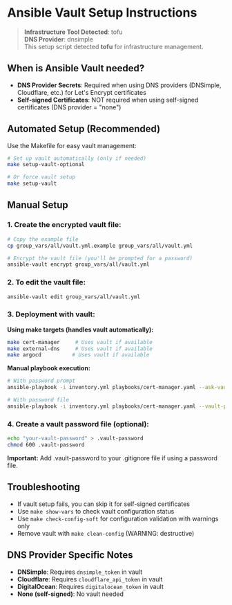 # Ansible Vault Setup Instructions

> **Infrastructure Tool Detected**: tofu  
> **DNS Provider**: dnsimple  
> This setup script detected **tofu** for infrastructure management.

## When is Ansible Vault needed?

- **DNS Provider Secrets**: Required when using DNS providers (DNSimple, Cloudflare, etc.) for Let's Encrypt certificates
- **Self-signed Certificates**: NOT required when using self-signed certificates (DNS provider = "none")

## Automated Setup (Recommended)

Use the Makefile for easy vault management:

```bash
# Set up vault automatically (only if needed)
make setup-vault-optional

# Or force vault setup
make setup-vault
```

## Manual Setup

### 1. Create the encrypted vault file:
```bash
# Copy the example file
cp group_vars/all/vault.yml.example group_vars/all/vault.yml

# Encrypt the vault file (you'll be prompted for a password)
ansible-vault encrypt group_vars/all/vault.yml
```

### 2. To edit the vault file:
```bash
ansible-vault edit group_vars/all/vault.yml
```

### 3. Deployment with vault:

**Using make targets (handles vault automatically):**
```bash
make cert-manager     # Uses vault if available
make external-dns     # Uses vault if available  
make argocd          # Uses vault if available
```

**Manual playbook execution:**
```bash
# With password prompt
ansible-playbook -i inventory.yml playbooks/cert-manager.yaml --ask-vault-pass

# With password file
ansible-playbook -i inventory.yml playbooks/cert-manager.yaml --vault-password-file .vault-password
```

### 4. Create a vault password file (optional):
```bash
echo "your-vault-password" > .vault-password
chmod 600 .vault-password
```

**Important:** Add .vault-password to your .gitignore file if using a password file.

## Troubleshooting

- If vault setup fails, you can skip it for self-signed certificates
- Use `make show-vars` to check vault configuration status
- Use `make check-config-soft` for configuration validation with warnings only
- Remove vault with `make clean-config` (WARNING: destructive)

## DNS Provider Specific Notes

- **DNSimple**: Requires `dnsimple_token` in vault
- **Cloudflare**: Requires `cloudflare_api_token` in vault  
- **DigitalOcean**: Requires `digitalocean_token` in vault
- **None (self-signed)**: No vault needed
